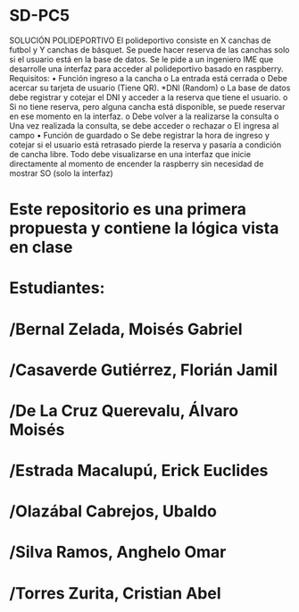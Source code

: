 # SD-PC5
SOLUCIÓN POLIDEPORTIVO
El polideportivo consiste en X canchas de futbol y Y canchas de básquet. Se puede hacer reserva de las canchas solo si el usuario está en la base de datos. Se le pide a un ingeniero IME que desarrolle una interfaz para acceder al polideportivo basado en raspberry.
Requisitos:
•	Función ingreso a la cancha
o	La entrada está cerrada
o	Debe acercar su tarjeta de usuario (Tiene QR). *DNI (Random)
o	La base de datos debe registrar y cotejar el DNI y acceder a la reserva que tiene el usuario.
o	Si no tiene reserva, pero alguna cancha está disponible, se puede reservar en ese momento en la interfaz.
o	Debe volver a la realizarse la consulta 
o	Una vez realizada la consulta, se debe acceder o rechazar
o	El ingresa al campo
•	Función de guardado
o	Se debe registrar la hora de ingreso y cotejar si el usuario está retrasado pierde la reserva y pasaría a condición de cancha libre. 
Todo debe visualizarse en una interfaz que inicie directamente al momento de encender la raspberry sin necesidad de mostrar SO (solo la interfaz) 
# Este repositorio es una primera propuesta y contiene la lógica vista en clase 
# Estudiantes: 
# /Bernal Zelada, Moisés Gabriel 
# /Casaverde Gutiérrez, Florián Jamil 
# /De La Cruz Querevalu, Álvaro Moisés 
# /Estrada Macalupú, Erick Euclides 
# /Olazábal Cabrejos, Ubaldo 
# /Silva Ramos, Anghelo Omar 
# /Torres Zurita, Cristian Abel 
